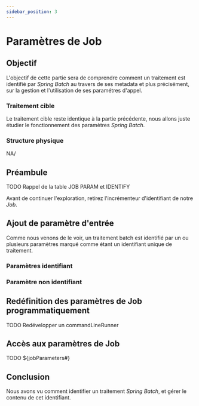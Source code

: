 ```yaml
---
sidebar_position: 3
---
```


# Paramètres de Job

## Objectif

L'objectif de cette partie sera de comprendre comment un traitement est identifié par _Spring Batch_ 
au travers de ses metadata et plus précisément, sur la gestion et l'utilisation de ses paramétres d'appel. 

### Traitement cible

Le traitement cible reste identique à la partie précédente, nous allons juste étudier le fonctionnement des paramètres _Spring Batch_.

### Structure physique

NA/

## Préambule

TODO Rappel de la table JOB PARAM et IDENTIFY

Avant de continuer l'exploration, retirez l'incrémenteur d'identifiant de notre _Job_.

## Ajout de paramètre d'entrée

Comme nous venons de le voir, un traitement batch est identifié par un ou plusieurs paramètres marqué comme étant un identifiant unique de traitement.

### Paramètres identifiant

### Paramètre non identifiant

## Redéfinition des paramètres de Job programmatiquement

TODO Redévelopper un commandLineRunner

## Accès aux paramètres de Job

TODO ${jobParameters#}

## Conclusion

Nous avons vu comment identifier un traitement _Spring Batch_, et gérer le contenu de cet identifiant.
